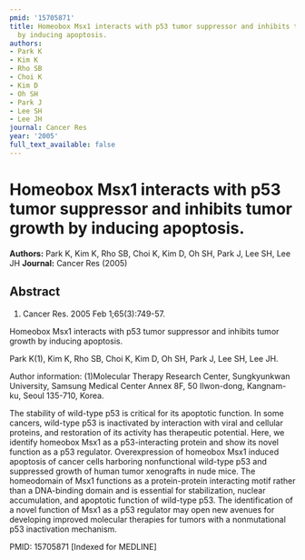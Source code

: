```yaml
---
pmid: '15705871'
title: Homeobox Msx1 interacts with p53 tumor suppressor and inhibits tumor growth
  by inducing apoptosis.
authors:
- Park K
- Kim K
- Rho SB
- Choi K
- Kim D
- Oh SH
- Park J
- Lee SH
- Lee JH
journal: Cancer Res
year: '2005'
full_text_available: false
---
```


# Homeobox Msx1 interacts with p53 tumor suppressor and inhibits tumor growth by inducing apoptosis.
**Authors:** Park K, Kim K, Rho SB, Choi K, Kim D, Oh SH, Park J, Lee SH, Lee JH
**Journal:** Cancer Res (2005)

## Abstract

1. Cancer Res. 2005 Feb 1;65(3):749-57.

Homeobox Msx1 interacts with p53 tumor suppressor and inhibits tumor growth by 
inducing apoptosis.

Park K(1), Kim K, Rho SB, Choi K, Kim D, Oh SH, Park J, Lee SH, Lee JH.

Author information:
(1)Molecular Therapy Research Center, Sungkyunkwan University, Samsung Medical 
Center Annex 8F, 50 Ilwon-dong, Kangnam-ku, Seoul 135-710, Korea.

The stability of wild-type p53 is critical for its apoptotic function. In some 
cancers, wild-type p53 is inactivated by interaction with viral and cellular 
proteins, and restoration of its activity has therapeutic potential. Here, we 
identify homeobox Msx1 as a p53-interacting protein and show its novel function 
as a p53 regulator. Overexpression of homeobox Msx1 induced apoptosis of cancer 
cells harboring nonfunctional wild-type p53 and suppressed growth of human tumor 
xenografts in nude mice. The homeodomain of Msx1 functions as a protein-protein 
interacting motif rather than a DNA-binding domain and is essential for 
stabilization, nuclear accumulation, and apoptotic function of wild-type p53. 
The identification of a novel function of Msx1 as a p53 regulator may open new 
avenues for developing improved molecular therapies for tumors with a 
nonmutational p53 inactivation mechanism.

PMID: 15705871 [Indexed for MEDLINE]
